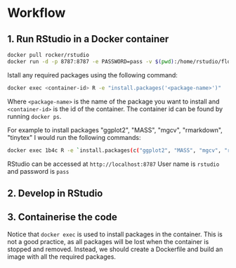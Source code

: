 Workflow
========

## 1. Run RStudio in a Docker container

```bash
docker pull rocker/rstudio
docker run -d -p 8787:8787 -e PASSWORD=pass -v $(pwd):/home/rstudio/flounder rocker/rstudio
```
Istall any required packages using the following command:

```bash
docker exec <container-id> R -e "install.packages('<package-name>')"
```
Where `<package-name>` is the name of the package you want to install and `<container-id>` is the id of the container. The container id can be found by running `docker ps`.

For example to install packages "ggplot2", "MASS", "mgcv", "rmarkdown", "tinytex" I would run the following commands:

```bash
docker exec 1b4c R -e `install.packages(c("ggplot2", "MASS", "mgcv", "rmarkdown", "tinytex", "lme4")`
```
RStudio can be accessed at `http://localhost:8787`
User name is `rstudio` and password is `pass`

## 2. Develop in RStudio
## 3. Containerise the code

Notice that ```docker exec``` is used to install packages in the container. This is not a good practice, as all packages will be lost when the container is stopped and removed. Instead, we should create a Dockerfile and build an image with all the required packages. 
